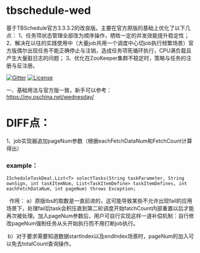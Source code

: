 # tbschedule-wed
基于TBSchedule官方3.3.3.2的改良版。主要在官方原版的基础上优化了以下几点： 1、任务项状态管理全部改为顺序操作，牺牲一定的并发效能提升稳定性； 2、解决在以往的实践使用中（大量job共用一个调度中心切job执行频繁场景）官方版偶尔出现任务不能正确停止与注销，造成任务项死循环执行，CPU满负载且产生大量脏日志的问题； 3、优化在ZooKeeper集群不稳定时，策略与任务的注册与反注册。

[![Gitter](https://badges.gitter.im/wednesday-lj/wed-job.svg)](https://gitter.im/wednesday-lj/wed-job?utm_source=badge&utm_medium=badge&utm_campaign=pr-badge)   [![License](https://img.shields.io/badge/license-Apache%202-4EB1BA.svg)](https://www.apache.org/licenses/LICENSE-2.0.html)

一、基础用法与官方版一致，新手可以参考：https://my.oschina.net/wednesday/

# DIFF点：

1、job实现器追加pageNum参数（根据eachFetchDataNum和FetchCount计算得出）

### example：
```
IScheduleTaskDeal.List<T> selectTasks(String taskParameter, String ownSign, int taskItemNum, List<TaskItemDefine> taskItemDefines, int eachFetchDataNum, int pageNum) throws Exception;
```
  
作用：
  a）原版tbs的取数是一直前进的，这可能导致某些不允许出现fail的应用场景下，处理fail后task会积压直到第二轮调度开始fatchCount内部重置以后才能再次被处理。加入pageNum参数后，用户可自行实现这样一道补偿机制：自行修改pageNum强制任务从头开始执行而不用打断job执行。
  
  b）对于要求需要知道数据startIndex以及endIndex场景时，pageNum的加入可以免去totalCount查询操作。
